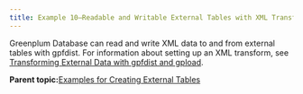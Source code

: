 ```yaml
---
title: Example 10—Readable and Writable External Tables with XML Transformations 
---
```


Greenplum Database can read and write XML data to and from external tables with gpfdist. For information about setting up an XML transform, see [Transforming External Data with gpfdist and gpload](../load/topics/transforming-xml-data.html).

**Parent topic:**[Examples for Creating External Tables](../external/g-creating-external-tables---examples.html)

